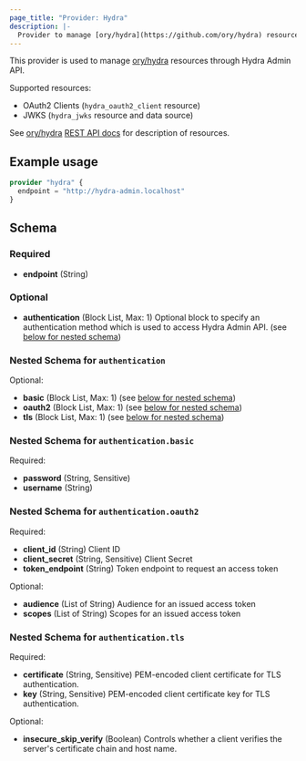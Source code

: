 ```yaml
---
page_title: "Provider: Hydra"
description: |-
  Provider to manage [ory/hydra](https://github.com/ory/hydra) resources.
---
```


This provider is used to manage [ory/hydra](https://github.com/ory/hydra) resources through Hydra Admin API.

Supported resources:

- OAuth2 Clients (`hydra_oauth2_client` resource)
- JWKS (`hydra_jwks` resource and data source)

See [ory/hydra](https://github.com/ory/hydra) [REST API docs](https://www.ory.sh/hydra/docs/reference/api/) for description of resources.

## Example usage

```terraform
provider "hydra" {
  endpoint = "http://hydra-admin.localhost"
}
```

<!-- schema generated by tfplugindocs -->
## Schema

### Required

- **endpoint** (String)

### Optional

- **authentication** (Block List, Max: 1) Optional block to specify an authentication method which is used to access Hydra Admin API. (see [below for nested schema](#nestedblock--authentication))

<a id="nestedblock--authentication"></a>
### Nested Schema for `authentication`

Optional:

- **basic** (Block List, Max: 1) (see [below for nested schema](#nestedblock--authentication--basic))
- **oauth2** (Block List, Max: 1) (see [below for nested schema](#nestedblock--authentication--oauth2))
- **tls** (Block List, Max: 1) (see [below for nested schema](#nestedblock--authentication--tls))

<a id="nestedblock--authentication--basic"></a>
### Nested Schema for `authentication.basic`

Required:

- **password** (String, Sensitive)
- **username** (String)


<a id="nestedblock--authentication--oauth2"></a>
### Nested Schema for `authentication.oauth2`

Required:

- **client_id** (String) Client ID
- **client_secret** (String, Sensitive) Client Secret
- **token_endpoint** (String) Token endpoint to request an access token

Optional:

- **audience** (List of String) Audience for an issued access token
- **scopes** (List of String) Scopes for an issued access token


<a id="nestedblock--authentication--tls"></a>
### Nested Schema for `authentication.tls`

Required:

- **certificate** (String, Sensitive) PEM-encoded client certificate for TLS authentication.
- **key** (String, Sensitive) PEM-encoded client certificate key for TLS authentication.

Optional:

- **insecure_skip_verify** (Boolean) Controls whether a client verifies the server's certificate chain and host name.